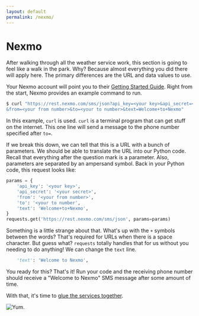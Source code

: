 ```yaml
---
layout: default
permalink: /nexmo/
---
```


# Nexmo

After walking through all the weather service work,
this section is going to feel like a walk in the park.
Why?
Because almost everything you did there
will apply here.
The primary differences are the URL
and data values to use.

Your Nexmo account will point you to their
[Getting Started Guide](https://dashboard.nexmo.com/getting-started-guide).
Right from the start,
Nexmo provides an example command to run.

```bash
$ curl "https://rest.nexmo.com/sms/json?api_key=<your key>&api_secret=<your secret>
&from=<your from number>&to=<your to number>&text=Welcome+to+Nexmo"
```

In this example,
`curl` is used.
`curl` is a terminal program
that can get stuff on the internet.
This one line will send a message
to the phone number specified after `to=`.

If we break this down,
we can tell that this is a URL
with a bunch of parameters.
We should be able to translate the URL
into our Python code.
Recall that everything after the question mark
is a parameter.
Also,
parameters are separated by an ampersand symbol.
Back in your Python code,
this request looks like:

```python
params = {
    'api_key': '<your key>',
    'api_secret': '<your secret>',
    'from': '<your from number>',
    'to': '<your to number',
    'text': 'Welcome+to+Nexmo',
}
requests.get('https://rest.nexmo.com/sms/json', params=params)
```

Something is a little strange about that.
What's up with the `+` symbols
between the words?
That's required
for URLs when there is a space character.
But guess what?
`requests` totally handles that for us
without you needing to do anything!
We can change the `text` line.

```python
    'text': 'Welcome to Nexmo',
```

You ready for this? That's it!
Run your code
and the receiving phone number should receive
a "Welcome to Nexmo" SMS message
after some amount of time.

With that,
it's time to
[glue the services together](connecting.md).

![Yum.](http://i.giphy.com/bnDMWYC4nzzO0.gif)
